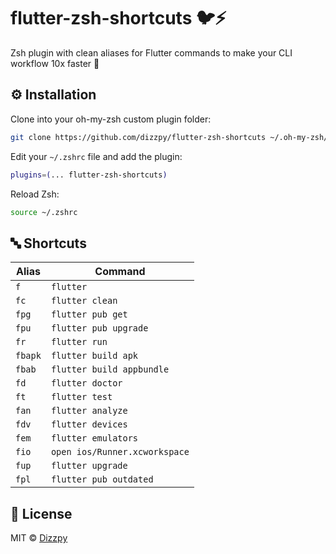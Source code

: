 # flutter-zsh-shortcuts 🐦⚡

Zsh plugin with clean aliases for Flutter commands to make your CLI workflow 10x faster 🚀

## ⚙️ Installation

Clone into your oh-my-zsh custom plugin folder:

```bash
git clone https://github.com/dizzpy/flutter-zsh-shortcuts ~/.oh-my-zsh/custom/plugins/flutter-zsh-shortcuts
```

Edit your `~/.zshrc` file and add the plugin:

```zsh
plugins=(... flutter-zsh-shortcuts)
```

Reload Zsh:

```bash
source ~/.zshrc
```

## 🔤 Shortcuts

| Alias   | Command                       |
| ------- | ----------------------------- |
| `f`     | `flutter`                     |
| `fc`    | `flutter clean`               |
| `fpg`   | `flutter pub get`             |
| `fpu`   | `flutter pub upgrade`         |
| `fr`    | `flutter run`                 |
| `fbapk` | `flutter build apk`           |
| `fbab`  | `flutter build appbundle`     |
| `fd`    | `flutter doctor`              |
| `ft`    | `flutter test`                |
| `fan`   | `flutter analyze`             |
| `fdv`   | `flutter devices`             |
| `fem`   | `flutter emulators`           |
| `fio`   | `open ios/Runner.xcworkspace` |
| `fup`   | `flutter upgrade`             |
| `fpl`   | `flutter pub outdated`        |

## 📄 License

MIT © [Dizzpy](https://github.com/dizzpy)
